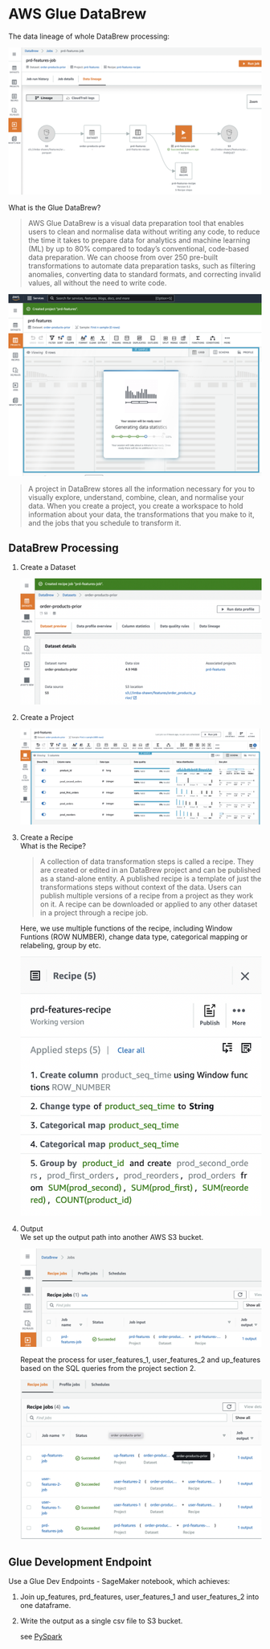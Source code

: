 # AWS Glue DataBrew
The data lineage of whole DataBrew processing:  

![db4](/section_3/img/output.png)

What is the Glue DataBrew?  
> AWS Glue DataBrew is a visual data preparation tool that enables users to clean and normalise data without writing any code, to reduce the time it takes to prepare data for analytics and machine learning (ML) by up to 80% compared to today’s conventional, code-based data preparation. We can choose from over 250 pre-built transformations to automate data preparation tasks, such as filtering anomalies, converting data to standard formats, and correcting invalid values, all without the need to write code.  

![db1](/section_3/img/databrew-1.png)

> A project in DataBrew stores all the information necessary for you to visually explore, understand, combine, clean, and normalise your data. When you create a project, you create a workspace to hold information about your data, the transformations that you make to it, and the jobs that you schedule to transform it.

## DataBrew Processing
1. Create a Dataset

    ![db2](/section_3/img/q_dataset.png)

2. Create a Project

    ![db3](/section_3/img/db_project.png)

3. Create a Recipe  
What is the Recipe?
    > A collection of data transformation steps is called a recipe. They are created or edited in an DataBrew project and can be published as a stand-alone entity.
    A published recipe is a template of just the transformations steps without context of the data. Users can publish multiple versions of a recipe from a project as they work on it. A recipe can be downloaded or applied to any other dataset in a project through a recipe job.

    Here, we use multiple functions of the recipe, including Window Funtions (ROW NUMBER), change data type, categorical mapping or relabeling, group by etc.  

    ![db4](/section_3/img/db-recipe.png)

4. Output  
We set up the output path into another AWS S3 bucket.  

    ![db4](/section_3/img/output2.png)

    Repeat the process for user_features_1, user_features_2 and up_features based on the SQL queries from the project section 2.

    ![db5](/section_3/img/output3.png)


## Glue Development Endpoint
Use a Glue Dev Endpoints - SageMaker notebook, which achieves:
1. Join up_features, prd_features, user_features_1 and user_features_2 into one dataframe.
2. Write the output as a single csv file to S3 bucket.

    see [PySpark](/section_3/PySpark.ipynb)
